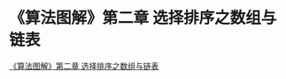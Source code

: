 # 《算法图解》第二章 选择排序之数组与链表
[《算法图解》第二章 选择排序之数组与链表](https://aiwithcloud.com/2021/08/04/%e3%80%8a%e7%ae%97%e6%b3%95%e5%9b%be%e8%a7%a3%e3%80%8b%e7%ac%ac%e4%ba%8c%e7%ab%a0-%e9%80%89%e6%8b%a9%e6%8e%92%e5%ba%8f%e4%b9%8b%e6%95%b0%e7%bb%84%e4%b8%8e%e9%93%be%e8%a1%a8/)